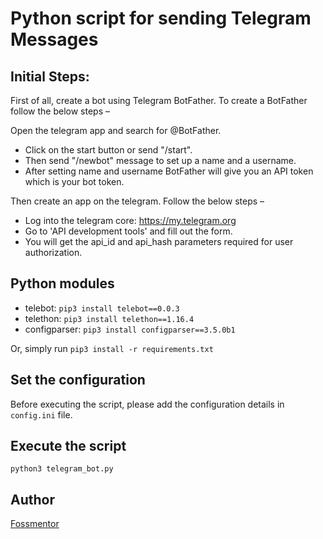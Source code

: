 # Python script for sending Telegram Messages

## Initial Steps:

First of all, create a bot using Telegram BotFather. To create a BotFather follow the below steps –

Open the telegram app and search for @BotFather.
* Click on the start button or send "/start".
* Then send "/newbot" message to set up a name and a username.
* After setting name and username BotFather will give you an API token which is your bot token.

Then create an app on the telegram. Follow the below steps –
* Log into the telegram core: https://my.telegram.org
* Go to 'API development tools' and fill out the form.
* You will get the api_id and api_hash parameters required for user authorization.

## Python modules
* telebot: `pip3 install telebot==0.0.3`
* telethon: `pip3 install telethon==1.16.4`
* configparser: `pip3 install configparser==3.5.0b1` 

Or, simply run `pip3 install -r requirements.txt`

## Set the configuration
Before executing the script, please add the configuration details in `config.ini` file.

## Execute the script

`python3 telegram_bot.py`

## Author
[Fossmentor](https://github.com/fossmentorOfficial)